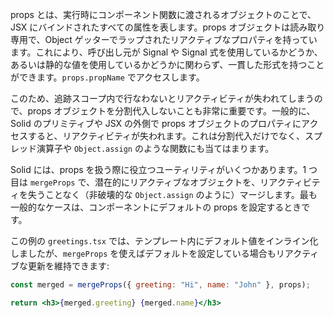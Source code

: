 props とは、実行時にコンポーネント関数に渡されるオブジェクトのことで、JSX にバインドされたすべての属性を表します。props オブジェクトは読み取り専用で、Object ゲッターでラップされたリアクティブなプロパティを持っています。これにより、呼び出し元が Signal や Signal 式を使用しているかどうか、あるいは静的な値を使用しているかどうかに関わらず、一貫した形式を持つことができます。`props.propName` でアクセスします。

このため、追跡スコープ内で行なわないとリアクティビティが失われてしまうので、props オブジェクトを分割代入しないことも非常に重要です。一般的に、Solid のプリミティブや JSX の外側で props オブジェクトのプロパティにアクセスすると、リアクティビティが失われます。これは分割代入だけでなく、スプレッド演算子や `Object.assign` のような関数にも当てはまります。

Solid には、props を扱う際に役立つユーティリティがいくつかあります。1 つ目は `mergeProps` で、潜在的にリアクティブなオブジェクトを、リアクティビティを失うことなく（非破壊的な `Object.assign` のように）マージします。最も一般的なケースは、コンポーネントにデフォルトの props を設定するときです。

この例の `greetings.tsx` では、テンプレート内にデフォルト値をインライン化しましたが、`mergeProps` を使えばデフォルトを設定している場合もリアクティブな更新を維持できます:

```jsx
const merged = mergeProps({ greeting: "Hi", name: "John" }, props);

return <h3>{merged.greeting} {merged.name}</h3>
```
